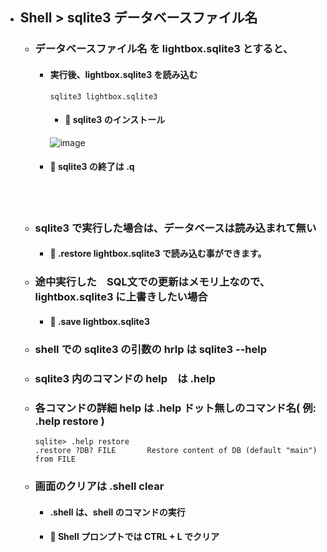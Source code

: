- ## Shell > sqlite3 データベースファイル名

  - ### データベースファイル名 を lightbox.sqlite3 とすると、
    - #### 実行後、lightbox.sqlite3 を読み込む
      ```
      sqlite3 lightbox.sqlite3
      ```
      - #### 🔴 sqlite3 のインストール 
      ![image](https://github.com/winofsql/REPLIT-Java-PHP-js-Python/assets/1501327/f4dbd672-09fe-496f-9490-3f71b6f0a283)

    - #### 🔴 sqlite3 の終了は .q
   
    <br><br>

  - ### sqlite3 で実行した場合は、データベースは読み込まれて無い
    - #### 🔴 .restore lightbox.sqlite3 で読み込む事ができます。

  - ### 途中実行した　SQL文での更新はメモリ上なので、lightbox.sqlite3 に上書きしたい場合
    - #### 🔴 .save lightbox.sqlite3

  - ### shell での sqlite3 の引数の hrlp は sqlite3 --help
  - ### sqlite3 内のコマンドの help　は .help
  - ### 各コマンドの詳細 help は .help ドット無しのコマンド名( 例: .help restore )
    ```
    sqlite> .help restore
    .restore ?DB? FILE       Restore content of DB (default "main") from FILE
    ``` 
  - ### 画面のクリアは .shell clear
    - #### .shell は、shell のコマンドの実行
    - #### 🔴 Shell プロンプトでは CTRL + L でクリア

